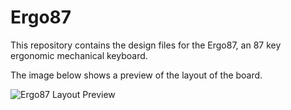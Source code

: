 # Ergo87

This repository contains the design files for the Ergo87, an 87 key ergonomic
mechanical keyboard.

The image below shows a preview of the layout of the board.

![Ergo87 Layout Preview][preview]

[preview]: https://github.com/ergo87/ergo87.github.io/blob/master/resources/images/Ergo87.png?raw=true "Ergo87 Layout Preview"

